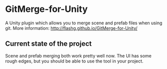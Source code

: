 GitMerge-for-Unity
==================

A Unity plugin which allows you to merge scene and prefab files when using git.
More information: http://flashg.github.io/GitMerge-for-Unity/

## Current state of the project

Scene and prefab merging both work pretty well now.
The UI has some rough edges, but you should be able to use the tool in your project.
